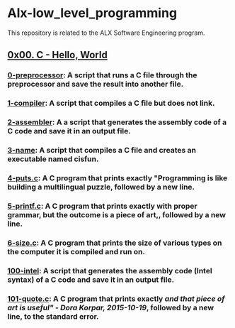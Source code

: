 # Alx-low_level_programming
This repository is related to the ALX Software Engineering program.
## [0x00. C - Hello, World](./0x00-hello_world) 
### [0-preprocessor](./0x00-hello_world/0-preprocessor): A script that runs a C file through the preprocessor and save the result into another file.
### [1-compiler](./0x00-hello_world/1-compiler): A script that compiles a C file but does not link.
### [2-assembler](./0x00-hello_world/2-assembler): A a script that generates the assembly code of a C code and save it in an output file.
### [3-name](./0x00-hello_world/3-name): A script that compiles a C file and creates an executable named cisfun.
### [4-puts.c](./0x00-hello_world/4-puts.c): A C program that prints exactly "Programming is like building a multilingual puzzle, followed by a new line.
### [5-printf.c](./0x00-hello_world/5-printf.c): A C program that prints exactly with proper grammar, but the outcome is a piece of art,, followed by a new line.
### [6-size.c](./0x00-hello_world/6-size.c): A C program that prints the size of various types on the computer it is compiled and run on.
### [100-intel](./0x00-hello_world/100-intel): A script that generates the assembly code (Intel syntax) of a C code and save it in an output file.
### [ 101-quote.c](./0x00-hello_world/101-quote.c): A C program that prints exactly ***and that piece of art is useful" - Dora Korpar, 2015-10-19***, followed by a new line, to the standard error.
